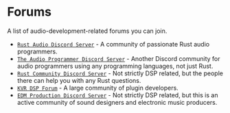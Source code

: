 # Forums

A list of audio-development-related forums you can join.

- [`Rust Audio Discord Server`] - A community of passionate Rust audio programmers.
- [`The Audio Programmer Discord Server`] - Another Discord community for audio programmers using any programming languages, not just Rust.
- [`Rust Community Discord Server`] - Not strictly DSP related, but the people there can help you with any Rust questions.
- [`KVR DSP Forum`] - A large community of plugin developers.
- [`EDM Production Discord Server`] - Not strictly DSP related, but this is an active community of sound designers and electronic music producers.

[`Rust Audio Discord Server`]: https://discord.gg/Qs2Zwtf9Gf
[`The Audio Programmer Discord Server`]: https://discord.com/channels/382895736356077570/490473503422808064
[`Rust Community Discord Server`]: https://discord.com/channels/273534239310479360/273534239310479360
[`KVR DSP Forum`]: https://www.kvraudio.com/forum/viewforum.php?f=33
[`EDM Production Discord Server`]: http://discord.gg/edmp
